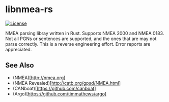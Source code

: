 # libnmea-rs

[![License](http://img.shields.io/:license-apache-blue.svg?style=flat-square)](http://www.apache.org/licenses/LICENSE-2.0.html)

NMEA parsing libray written in Rust. Supports NMEA 2000 and NMEA 0183. Not all
PGNs or sentences are supported, and the ones that are may not parse correctly.
This is a reverse engineering effort. Error reports are appreciated.

## See Also

* (NMEA)[http://nmea.org]
* (NMEA Revealed)[http://catb.org/gpsd/NMEA.html]
* (CANboat)[https://github.com/canboat]
* (Argo)[https://github.com/timmathews/argo]
